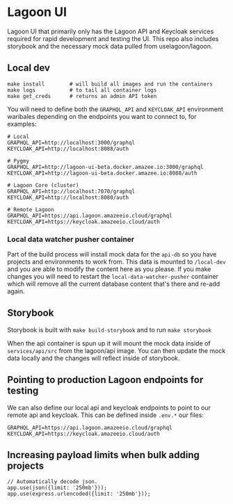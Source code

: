 # Lagoon UI 

Lagoon UI that primarily only has the Lagoon API and Keycloak services required for rapid development and testing the UI. This repo also includes storybook and the necessary mock data pulled from uselagoon/lagoon.

## Local dev

```
make install        # will build all images and run the containers 
make logs           # to tail all container logs
make get_creds      # returns an admin API token
```

You will need to define both the `GRAPHQL_API` and `KEYCLOAK_API` environment waribales depending on the endpoints you want to connect to, for examples:

```
# Local
GRAPHQL_API=http://localhost:3000/graphql
KEYCLOAK_API=http://localhost:8088/auth

# Pygmy
GRAPHQL_API=http://lagoon-ui-beta.docker.amazee.io:3000/graphql
KEYCLOAK_API=http://lagoon-ui-beta.docker.amazee.io:8088/auth

# Lagoon Core (cluster)
GRAPHQL_API=http://localhost:7070/graphql
KEYCLOAK_API=http://localhost:8080/auth

# Remote Lagoon
GRAPHQL_API=https://api.lagoon.amazeeio.cloud/graphql
KEYCLOAK_API=https://keycloak.amazeeio.cloud/auth
```

### Local data watcher pusher container
Part of the build process will install mock data for the `api-db` so you have projects and environments to work from. This data is mounted to `/local-dev` and you are able to modify the content here as you please. If you make changes you will need to restart the `local-data-watcher-pusher` container which will remove all the current database content that's there and re-add again.

## Storybook

Storybook is built with `make build-storybook` and to run `make storybook`

When the api container is spun up it will mount the mock data inside of `services/api/src` from the lagoon/api image. You can then update the mock data locally and the changes will reflect inside of storybook.

## Pointing to production Lagoon endpoints for testing

We can also define our local api and keycloak endpoints to point to our remote api and keycloak. This can be defined inside `.env.*` our files:

```
GRAPHQL_API=https://api.lagoon.amazeeio.cloud/graphql
KEYCLOAK_API=https://keycloak.amazeeio.cloud/auth
```

## Increasing payload limits when bulk adding projects

```
// Automatically decode json.
app.use(json({limit: '250mb'}));
app.use(express.urlencoded({limit: '250mb'}));
```
